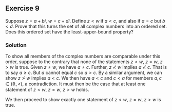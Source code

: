 ## Exercise 9

Suppose $z = a + bi$, $w = c + di$. Define $z < w$ if $a < c$, and also if $a = c$ but $b < d.$ Prove that this turns the set of all complex numbers into an ordered set. Does this ordered set have the least-upper-bound property?

### Solution

To show all members of the complex numbers are comparable under this order, suppose to the contrary that none of the statements $z < w$, $z = w$, $z > w$ is true. Given $z \ne w$, we have $a \ne c$. Further, $z \nless w$ implies $a \nless c$. That is to say $a \ge c$. But $a$ cannot equal $c$ so $a > c$. By a similar argument, we can show $z \ngtr w$ implies $a < c$. We then have $a < c$ and $c < a$ for members $a, c \in (\mathbb{R}, <)$, a contradiction. It must then be the case that at least one statement of $z < w$, $z = w$, $z > w$ holds.

We then proceed to show exactly one statement of $z < w$, $z = w$, $z > w$ is true. 
